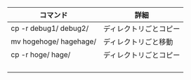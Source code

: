|  コマンド  |  詳細  |
| ---- | ---- |
| cp -r debug1/ debug2/ | ディレクトリごとコピー |
| mv hogehoge/ hagehage/ | ディレクトリごと移動 |
| cp -r hoge/ hage/ | ディレクトリごとコピー |
|  |  |
|  |  |
|  |  |
|  |  |